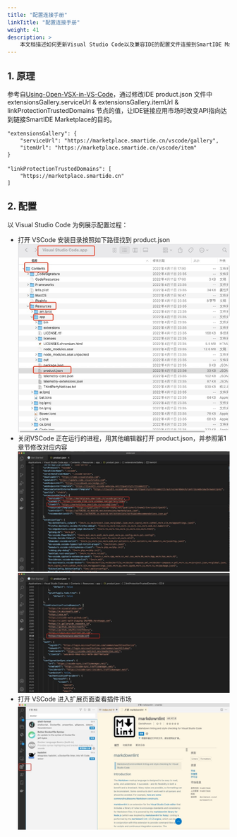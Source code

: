 ```yaml
---
title: "配置连接手册"
linkTitle: "配置连接手册"
weight: 41
description: >
    本文档描述如何更新Visual Studio Code以及兼容IDE的配置文件连接到SmartIDE Marketplace，包括：VSCode, Codium, Code Server, OpenVSCode Server和OpenSumi。
---
```


## 1. 原理
参考自[Using-Open-VSX-in-VS-Code](https://github.com/eclipse/openvsx/wiki/Using-Open-VSX-in-VS-Code)，通过修改IDE product.json 文件中 extensionsGallery.serviceUrl & extensionsGallery.itemUrl & linkProtectionTrustedDomains 节点的值，让IDE链接应用市场时改变API指向达到链接SmartIDE Marketplace的目的。

    "extensionsGallery": {
        "serviceUrl": "https://marketplace.smartide.cn/vscode/gallery",
        "itemUrl": "https://marketplace.smartide.cn/vscode/item"
    }

    "linkProtectionTrustedDomains": [
        "https://marketplace.smartide.cn"
    ]

## 2. 配置
以 Visual Studio Code 为例展示配置过程：
- 打开 VSCode 安装目录按照如下路径找到 product.json
![](./images/marketplace-config-01.jpg)
- 关闭VSCode 正在运行的进程，用其他编辑器打开 product.json，并参照第1章节修改对应内容
![](./images/marketplace-config-02.jpg)
![](./images/marketplace-config-03.jpg)
- 打开 VSCode 进入扩展页面查看插件市场
![](./images/marketplace-config-04.jpg)